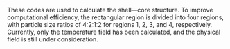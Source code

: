 These codes are used to calculate the shell—core structure. 
To improve computational efficiency, the rectangular region is divided into four regions, with particle size ratios of 4:2:1:2 for regions 1, 2, 3, and 4, respectively.
Currently, only the temperature field has been calculated, and the physical field is still under consideration.
